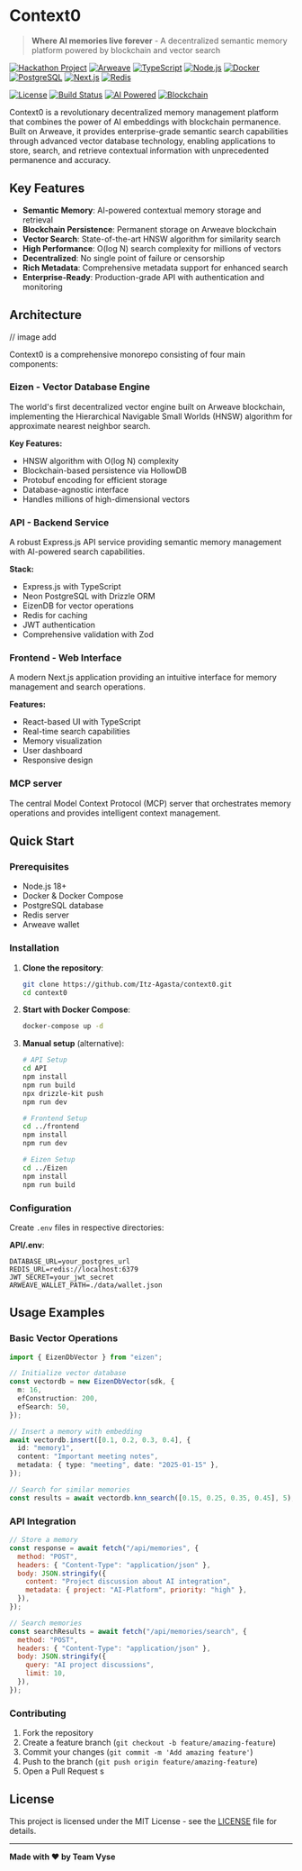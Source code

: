 # Context0

> **Where AI memories live forever** - A decentralized semantic memory platform powered by blockchain and vector search

[![Hackathon Project](https://img.shields.io/badge/Hackathon-2025-ff6b6b?style=for-the-badge&logo=code&logoColor=white)](https://github.com/your-username/ArchiveNET)
[![Arweave](https://img.shields.io/badge/Powered%20by-Arweave-9945FF?style=for-the-badge&logo=arweave&logoColor=white)](https://arweave.org)
[![TypeScript](https://img.shields.io/badge/TypeScript-007ACC?style=for-the-badge&logo=typescript&logoColor=white)](https://www.typescriptlang.org/)
[![Node.js](https://img.shields.io/badge/Node.js-43853D?style=for-the-badge&logo=node.js&logoColor=white)](https://nodejs.org/)
[![Docker](https://img.shields.io/badge/Docker-2496ED?style=for-the-badge&logo=docker&logoColor=white)](https://www.docker.com/)
[![PostgreSQL](https://img.shields.io/badge/PostgreSQL-316192?style=for-the-badge&logo=postgresql&logoColor=white)](https://www.postgresql.org/)
[![Next.js](https://img.shields.io/badge/Next.js-000000?style=for-the-badge&logo=nextdotjs&logoColor=white)](https://nextjs.org/)
[![Redis](https://img.shields.io/badge/Redis-DC382D?style=for-the-badge&logo=redis&logoColor=white)](https://redis.io/)

[![License](https://img.shields.io/badge/License-ISC-blue.svg?style=flat-square)](LICENSE)
[![Build Status](https://img.shields.io/badge/Build-Passing-brightgreen?style=flat-square)](https://github.com/your-username/ArchiveNET)
[![AI Powered](https://img.shields.io/badge/AI-Powered-orange?style=flat-square&logo=openai)](https://github.com/your-username/ArchiveNET)
[![Blockchain](https://img.shields.io/badge/Blockchain-Decentralized-purple?style=flat-square)](https://github.com/your-username/ArchiveNET)

Context0 is a revolutionary decentralized memory management platform that combines the power of AI embeddings with blockchain permanence. Built on Arweave, it provides enterprise-grade semantic search capabilities through advanced vector database technology, enabling applications to store, search, and retrieve contextual information with unprecedented permanence and accuracy.

## Key Features

- **Semantic Memory**: AI-powered contextual memory storage and retrieval
- **Blockchain Persistence**: Permanent storage on Arweave blockchain
- **Vector Search**: State-of-the-art HNSW algorithm for similarity search
- **High Performance**: O(log N) search complexity for millions of vectors
- **Decentralized**: No single point of failure or censorship
- **Rich Metadata**: Comprehensive metadata support for enhanced search
- **Enterprise-Ready**: Production-grade API with authentication and monitoring

## Architecture

// image add

Context0 is a comprehensive monorepo consisting of four main components:

### **Eizen** - Vector Database Engine

The world's first decentralized vector engine built on Arweave blockchain, implementing the Hierarchical Navigable Small Worlds (HNSW) algorithm for approximate nearest neighbor search.

**Key Features:**

- HNSW algorithm with O(log N) complexity
- Blockchain-based persistence via HollowDB
- Protobuf encoding for efficient storage
- Database-agnostic interface
- Handles millions of high-dimensional vectors

### **API** - Backend Service

A robust Express.js API service providing semantic memory management with AI-powered search capabilities.

**Stack:**

- Express.js with TypeScript
- Neon PostgreSQL with Drizzle ORM
- EizenDB for vector operations
- Redis for caching
- JWT authentication
- Comprehensive validation with Zod

### **Frontend** - Web Interface

A modern Next.js application providing an intuitive interface for memory management and search operations.

**Features:**

- React-based UI with TypeScript
- Real-time search capabilities
- Memory visualization
- User dashboard
- Responsive design

### **MCP server**

The central Model Context Protocol (MCP) server that orchestrates memory operations and provides intelligent context management.

## Quick Start

### Prerequisites

- Node.js 18+
- Docker & Docker Compose
- PostgreSQL database
- Redis server
- Arweave wallet

### Installation

1. **Clone the repository**:

   ```bash
   git clone https://github.com/Itz-Agasta/context0.git
   cd context0
   ```

2. **Start with Docker Compose**:

   ```bash
   docker-compose up -d
   ```

3. **Manual setup** (alternative):

   ```bash
   # API Setup
   cd API
   npm install
   npm run build
   npx drizzle-kit push
   npm run dev

   # Frontend Setup
   cd ../frontend
   npm install
   npm run dev

   # Eizen Setup
   cd ../Eizen
   npm install
   npm run build
   ```

### Configuration

Create `.env` files in respective directories:

**API/.env**:

```env
DATABASE_URL=your_postgres_url
REDIS_URL=redis://localhost:6379
JWT_SECRET=your_jwt_secret
ARWEAVE_WALLET_PATH=./data/wallet.json
```

## Usage Examples

### Basic Vector Operations

```typescript
import { EizenDbVector } from "eizen";

// Initialize vector database
const vectordb = new EizenDbVector(sdk, {
  m: 16,
  efConstruction: 200,
  efSearch: 50,
});

// Insert a memory with embedding
await vectordb.insert([0.1, 0.2, 0.3, 0.4], {
  id: "memory1",
  content: "Important meeting notes",
  metadata: { type: "meeting", date: "2025-01-15" },
});

// Search for similar memories
const results = await vectordb.knn_search([0.15, 0.25, 0.35, 0.45], 5);
```

### API Integration

```javascript
// Store a memory
const response = await fetch("/api/memories", {
  method: "POST",
  headers: { "Content-Type": "application/json" },
  body: JSON.stringify({
    content: "Project discussion about AI integration",
    metadata: { project: "AI-Platform", priority: "high" },
  }),
});

// Search memories
const searchResults = await fetch("/api/memories/search", {
  method: "POST",
  headers: { "Content-Type": "application/json" },
  body: JSON.stringify({
    query: "AI project discussions",
    limit: 10,
  }),
});
```

### Contributing

1. Fork the repository
2. Create a feature branch (`git checkout -b feature/amazing-feature`)
3. Commit your changes (`git commit -m 'Add amazing feature'`)
4. Push to the branch (`git push origin feature/amazing-feature`)
5. Open a Pull Request
   s

## License

This project is licensed under the MIT License - see the [LICENSE](LICENSE) file for details.

---

**Made with ❤️ by Team Vyse**
